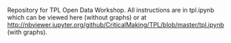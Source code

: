Repository for TPL Open Data Workshop. All instructions are in tpl.ipynb which can be viewed here (without graphs) or at http://nbviewer.jupyter.org/github/CriticalMaking/TPL/blob/master/tpl.ipynb (with graphs).
